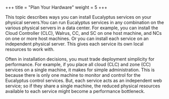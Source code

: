 +++
title = "Plan Your Hardware"
weight = 5
+++

This topic describes ways you can install Eucalyptus services on your physical servers.You can run Eucalyptus services in any combination on the various physical servers in a data center. For example, you can install the Cloud Controller (CLC), Walrus, CC, and SC on one host machine, and NCs on one or more host machines. Or you can install each service on an independent physical server. This gives each service its own local resources to work with. 

Often in installation decisions, you must trade deployment simplicity for performance. For example, if you place all cloud (CLC) and zone (CC) services on a single machine, it makes for simple administration. This is because there is only one machine to monitor and control for the Eucalyptus control services. But, each service acts as an independent web service; so if they share a single machine, the reduced physical resources available to each service might become a performance bottleneck. 

